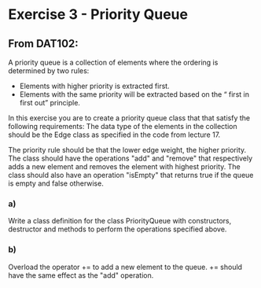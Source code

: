 # Exercise 3 - Priority Queue


## From DAT102:
A priority queue is a collection of elements where
the ordering is determined by two rules:
* Elements with higher priority is extracted first.
* Elements with the same priority will be extracted based on the
 “ first in first out” principle.


In this exercise you are to create a priority queue class that that satisfy the following
requirements:
The data type of the elements in the collection should be the Edge class as specified in the
code from lecture 17.


The priority rule should be that the lower edge weight, the higher priority.
The class should have the operations "add" and "remove" that respectively adds a new
element and removes the element with highest priority.
The class should also have an operation "isEmpty" that returns true if the queue is empty and
false otherwise.


### a)
Write a class definition for the class PriorityQueue with constructors, destructor and methods
to perform the operations specified above.


### b)
Overload the operator += to add a new element to the queue. += should have the same effect
as the "add" operation.